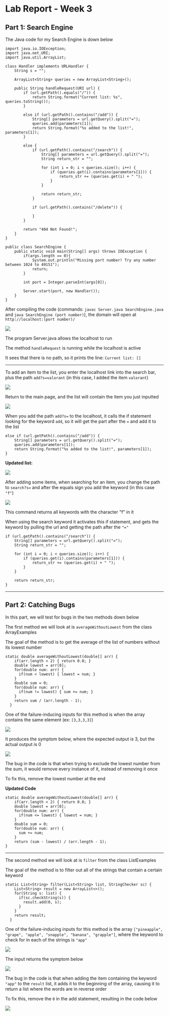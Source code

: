 # Lab Report - Week 3

## **Part 1: Search Engine**

The Java code for my Search Engine is down below 

```
import java.io.IOException;
import java.net.URI;
import java.util.ArrayList;

class Handler implements URLHandler {
    String s = "";

    ArrayList<String> queries = new ArrayList<String>();

    public String handleRequest(URI url) {
        if (url.getPath().equals("/")) {
            return String.format("Current list: %s", queries.toString());
        }

        else if (url.getPath().contains("/add")) {
            String[] parameters = url.getQuery().split("=");
            queries.add(parameters[1]);
            return String.format("%s added to the list!", parameters[1]);
        }

        else {
            if (url.getPath().contains("/search")) {
                String[] parameters = url.getQuery().split("=");
                String return_str = "";

                for (int i = 0; i < queries.size(); i++) {
                    if (queries.get(i).contains(parameters[1])) {
                        return_str += (queries.get(i) + " ");
                    }
                }

                return return_str;
            }

            if (url.getPath().contains("/delete")) {
                
            }
        }

        return "404 Not Found!";
    }
}

public class SearchEngine {
    public static void main(String[] args) throws IOException {
        if(args.length == 0){
            System.out.println("Missing port number! Try any number between 1024 to 49151");
            return;
        }

        int port = Integer.parseInt(args[0]);

        Server.start(port, new Handler());
    }
}
```

After compiling the code (commands: `javac Server.java SearchEngine.java` and `java SearchEngine (port number)`), the domain will open at `http://localhost:(port number)/`

![](localhost.png)

The program Server.java allows the localhost to run

The method `handleRequest` is running while the localhost is active

It sees that there is no path, so it prints the line:  `Current list: []`

------

To add an item to the list, you enter the localhost link into the search bar, plus the path `add?s=valorant` (in this case, I added the item `valorant`)

![](additem.png)

Return to the main page, and the list will contain the item
you just inputted

![](updatedlist.png)

When you add the path `add?s=` to the localhost, it calls the if statement looking for the keyword `add`, so it will get the part after the `=` and add it to the list

```
else if (url.getPath().contains("/add")) {
    String[] parameters = url.getQuery().split("=");
    queries.add(parameters[1]);
    return String.format("%s added to the list!", parameters[1]);
}
```

**Updated list:**

![](currentlist.png)

After adding some items, when searching for an item, you change the path to `search?s=` and after the equals sign you add the keyword (in this case `"f"`)

![](query.png)

This command returns all keywords with the character "f" in it

When using the search keyword it activates this if statement, and gets the keyword by pulling the url and getting the path after the `"="`

```
if (url.getPath().contains("/search")) {
    String[] parameters = url.getQuery().split("=");
    String return_str = "";

    for (int i = 0; i < queries.size(); i++) {
        if (queries.get(i).contains(parameters[1])) {
            return_str += (queries.get(i) + " ");
        }
    }

    return return_str;
}
```
---

## **Part 2: Catching Bugs**

In this part, we will test for bugs in the two methods down below

The first method we will look at is `averageWithoutLowest` from the class ArrayExamples

The goal of the method is to get the average of the list of numbers without its lowest number

```
static double averageWithoutLowest(double[] arr) {
    if(arr.length < 2) { return 0.0; }
    double lowest = arr[0];
    for(double num: arr) {
      if(num < lowest) { lowest = num; }
    }
    double sum = 0;
    for(double num: arr) {
      if(num != lowest) { sum += num; }
    }
    return sum / (arr.length - 1);
  }
```

One of the failure-inducing inputs for this method is when the array contains the same element (ex: `[3,3,3,3]`)

![](arrayfail.png)

It produces the symptom below, where the expected output is 3, but the actual output is 0

![](arraysymptom.png)

The bug in the code is that when trying to exclude the lowest number from the sum, it would remove every instance of it, instead of removing it once

To fix this, remove the lowest number at the end

**Updated Code**

```
static double averageWithoutLowest(double[] arr) {
    if(arr.length < 2) { return 0.0; }
    double lowest = arr[0];
    for(double num: arr) {
      if(num <= lowest) { lowest = num; }
    }
    double sum = 0;
    for(double num: arr) {
      sum += num;
    }
    return (sum - lowest) / (arr.length - 1);
}
```

---

The second method we will look at is `filter` from the class ListExamples

The goal of the method is to filter out all of the strings that contain a certain keyword

```
static List<String> filter(List<String> list, StringChecker sc) {
    List<String> result = new ArrayList<>();
    for(String s: list) {
      if(sc.checkString(s)) {
        result.add(0, s);
      }
    }
    return result;
  }
```

One of the failure-inducing inputs for this method is the array `["pineapple", "grape", "apple", "snapple", "banana", "grapple"]`, where the keyword to check for in each of the strings is `"app"`

![](testFilter.png)

The input returns the symptom below

![](listsymptom.png)

The bug in the code is that when adding the item containing the keyword `"app"` to the `result` list, it adds it to the beginning of the array, causing it to return a list where the words are in reverse order

To fix this, remove the `0` in the add statement, resulting in the code below

![](correctlistcode.png)